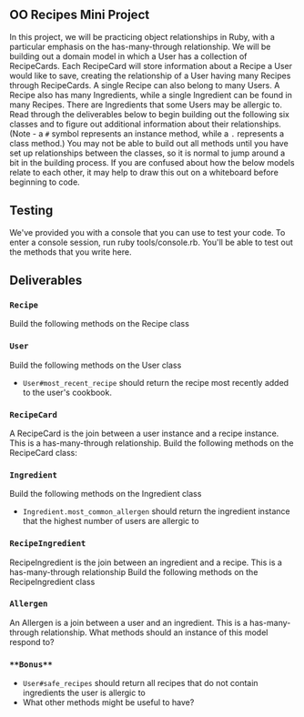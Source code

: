 ## OO Recipes Mini Project

In this project, we will be practicing object relationships in Ruby, with a particular emphasis on the has-many-through relationship.  We will be building out a domain model in which a User has a collection of RecipeCards. Each RecipeCard will store information about a Recipe a User would like to save, creating the relationship of a User having many Recipes through RecipeCards. A single Recipe can also belong to many Users.  A Recipe also has many Ingredients, while a single Ingredient can be found in many Recipes.  There are Ingredients that some Users may be allergic to.  Read through the deliverables below to begin building out the following six classes and to figure out additional information about their relationships.  (Note - a `#` symbol represents an instance method, while a `.` represents a class method.)  You may not be able to build out all methods until you have set up relationships between the classes, so it is normal to jump around a bit in the building process.  If you are confused about how the below models relate to each other, it may help to draw this out on a whiteboard before beginning to code.  

## Testing

We've provided you with a console that you can use to test your code. To enter a console session, run ruby tools/console.rb. You'll be able to test out the methods that you write here.

## Deliverables

### `Recipe`
Build the following methods on the Recipe class

<!-- - `Recipe.all`
should return all of the recipe instances -->
<!-- - `Recipe.most_popular` -->
<!-- should return the recipe instance with the highest number of users (the recipe that has the most recipe cards) -->
<!-- - `Recipe#users`
should return the user instances who have recipe cards with this recipe
- `Recipe#ingredients`
should return all of the ingredients in this recipe
- `Recipe#allergens`
should return all of the ingredients in this recipe that are allergens
- `Recipe#add_ingredients`
should take an array of ingredient instances as an argument, and associate each of those ingredients with this recipe -->


### `User`
Build the following methods on the User class

<!-- - `User.all`
should return all of the user instances
- `User#recipes`
should return all of the recipes this user has recipe cards for -->
<!-- - `User#add_recipe_card`
should accept a recipe instance as an argument, as well as a date and rating, and create a new recipe card for this user and the given recipe
- `User#declare_allergen`
should accept an ingredient instance as an argument, and create a new allergen instance for this user and the given ingredient
- `User#allergens`
should return all of the ingredients this user is allergic to -->
<!-- - `User#top_three_recipes`
should return the top three highest rated recipes for this user. -->
- `User#most_recent_recipe`
should return the recipe most recently added to the user's cookbook.



### `RecipeCard`
A RecipeCard is the join between a user instance and a recipe instance.  This is a has-many-through relationship.
Build the following methods on the RecipeCard class:  

<!-- - `RecipeCard.all`
should return all of the RecipeCard instances
- `RecipeCard#date`
should return the date of the entry
- `RecipeCard#rating`
should return the rating (an integer) a user has given their entry
- `RecipeCard#user`
should return the user to which the entry belongs
- `RecipeCard#recipe`
should return the recipe to which the entry belongs -->

### `Ingredient`
Build the following methods on the Ingredient class

<!-- - `Ingredient.all`
should return all of the ingredient instances -->
- `Ingredient.most_common_allergen`
should return the ingredient instance that the highest number of users are allergic to


### `RecipeIngredient`
RecipeIngredient is the join between an ingredient and a recipe.  This is a has-many-through relationship
Build the following methods on the RecipeIngredient class

<!-- - `RecipeIngredient.all`
should return all of the RecipeIngredient instances -->
<!-- - `RecipeIngredient#ingredient`
should return the ingredient instance
- `RecipeIngredient#recipe`
should return the recipe instance -->

### `Allergen`
An Allergen is a join between a user and an ingredient.  This is a has-many-through relationship.  What methods should an instance of this model respond to?

<!-- - `Allergen.all`
should return all of the Allergen instances -->



### `**Bonus**`
- `User#safe_recipes`
should return all recipes that do not contain ingredients the user is allergic to
- What other methods might be useful to have?
